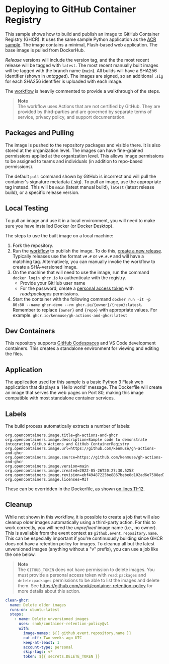 # Deploying to GitHub Container Registry
This sample shows how to build and publish an image to GitHub Container Registry (GHCR). It uses the same sample Python application as the [ACR sample](https://github.com/kenmuse/gh-actions-and-acr). The image contains a minimal, Flash-based web application. The base image is pulled from DockerHub. 

*Release* versions will include the version tag, and the the most recent release will be tagged with `latest`. The most recent manually built images will be tagged with the branch name (`main`). All builds will have a SHA256 identifier (shown in *untagged*). The images are signed, so an additional `.sig` for each SHA256 identifier is uploaded with each image.

The [workflow](.github/workflows/publish-image.yml) is heavily commented to provide a walkthrough of the steps.

> **Note**  
> The workflow uses Actions that are not certified by GitHub. They are provided by third-parties and are governed by
> separate terms of service, privacy policy, and support documentation.

## Packages and Pulling
The image is pushed to the repository packages and visible there. It is also stored at the organization level. The images can have fine-grained permissions applied at the organization level. This allows image permissions to be assigned to teams and individuals (in addition to repo-based permissions).

The default `pull` command shown by GitHub is incorrect and will pull the container's signature metadata (.sig). To pull an image, use the appropriate tag instead. This will be `main` (latest manual build), `latest` (latest release build), or a specific release version.

## Local Testing
To pull an image and use it in a local environment, you will need to make sure you have installed Docker (or Docker Desktop).

The steps to use the built image on a local machine:

1. Fork the repository.
2. Run the [workflow](.github/workflows/publish-image.yml) to publish the image. To do this, [create a new release](https://docs.github.com/en/repositories/releasing-projects-on-github/managing-releases-in-a-repository#creating-a-release). Typically releases use the format `v#.#` or `v#.#.#` and will have a matching tag. Alternatively, you can manually invoke the workflow to create a SHA-versioned image.
3. On the machine that will need to use the image, run the command `docker login ghcr.io` to authenticate with the registry.
   - Provide your GitHub user name 
   - For the password, create a [personal access token](https://docs.github.com/en/authentication/keeping-your-account-and-data-secure/creating-a-personal-access-token) with *read:packages* permissions.
4. Start the container with the following command `docker run -it -p 80:80 --name ghcr-demo --rm ghcr.io/{owner}/{repo}:latest`. Remember to replace `{owner}` and `{repo}` with appropriate values. For example. `ghcr.io/kenmuse/gh-actions-and-ghcr:latest`

## Dev Containers
This repository supports [GitHub Codespaces](https://github.com/features/codespaces) and VS Code development containers. This creates a standalone environment for viewing and editing the files.

## Application
The application used for this sample is a basic Python 3 Flask web application that displays a 'Hello world' message. The Dockerfile will create an image that serves the web pages on Port 80, making this image compatible with most standalone container services.

## Labels
The build process automatically extracts a number of labels:

```
org.opencontainers.image.title=gh-actions-and-ghcr
org.opencontainers.image.description=Sample code to demonstrate integrating GitHub Actions and GitHub ContainerRegistry
org.opencontainers.image.url=https://github.com/kenmuse/gh-actions-and-ghcr
org.opencontainers.image.source=https://github.com/kenmuse/gh-actions-and-ghcr
org.opencontainers.image.version=main
org.opencontainers.image.created=2022-05-26T20:27:30.525Z
org.opencontainers.image.revision=ebf49487225be8867bebe8d102ad6e7588ed7368
org.opencontainers.image.licenses=MIT
```

These can be overridden in the Dockerfile, as shown [on lines 11-12](Dockerfile#3).

## Cleanup
While not shown in this workflow, it is possible to create a job that will also cleanup older images automatically using a third-party action.
For this to work correctly, you will need the *unprefixed* image name (i.e., no owner). This is available from the event context as `github.event.repository.name`. This can be especially important if you're continuously building since GHCR does not have a retention policy for images. To cleanup all but the latest unversioned images (anything without a "v" prefix), you can use a job like the one below.

> **Note**  
> The `GITHUB_TOKEN` does not have permission to delete images. You must provide a personal access token with
> `read:packages` and `delete:packages` permissions to be able to list the images and delete them.
> See https://github.com/snok/container-retention-policy for more details about this action.

```yaml
clean-ghcr:
  name: Delete older images
  runs-on: ubuntu-latest
  steps:
    - name: Delete unversioned images
      uses: snok/container-retention-policy@v1
      with:
        image-names: ${{ github.event.repository.name }}
        cut-off: Two weeks ago UTC
        keep-at-least: 1
        account-type: personal
        skip-tags: v*
        token: ${{ secrets.DELETE_TOKEN }}
```
